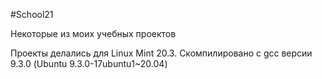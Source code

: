 #School21

Некоторые из моих учебных проектов

Проекты делались для Linux Mint 20.3.
Скомпилировано с gcc версии 9.3.0 (Ubuntu 9.3.0-17ubuntu1~20.04)
